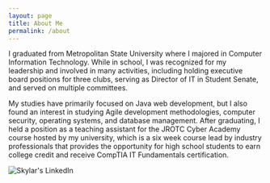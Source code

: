 ```yaml
---
layout: page
title: About Me
permalink: /about
---
```


<div class="row justify-content-between">
<div class="col-md-8 pr-5">

<p>
  I graduated from Metropolitan State University where I majored in
  Computer Information Technology. While in school, I was recognized
  for my leadership and involved in many activities, including holding
  executive board positions for three clubs, serving as Director of IT
  in Student Senate, and served on multiple committees.
</p>

<p>
  My studies have primarily focused on Java web development, but I also
  found an interest in studying Agile development methodologies,
  computer security, operating systems, and database management. After
  graduating, I held a position as a teaching assistant for the JROTC
  Cyber Academy course hosted by my university, which is a six week
  course lead by industry professionals that provides the opportunity
  for high school students to earn college credit and receive CompTIA
  IT Fundamentals certification.
</p>

</div>

<div class="col-md-4">

<div class="sticky-top sticky-top-80">
  <a href="https://www.linkedin.com/in/skylar-lynner-826079188/">
    <img align="left" alt="Skylar's LinkedIn" src="https://img.shields.io/badge/LinkedIn-blue?logo=linkedin&logoColor=white&style=for-the-badge" />
  </a>
  
  <div class="github-card" data-github="oneexists" data-width="400" data-height="318" data-theme="medium"></div>
  <script src="//cdn.jsdelivr.net/github-cards/latest/widget.js"></script>
</div>
</div>
</div>
